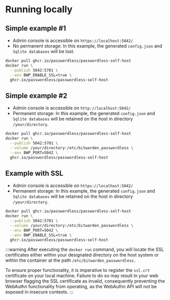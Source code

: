 # Running locally

## Simple example #1

- Admin console is accessible on `https://localhost:5042/`
- No permanent storage: In this example, the generated `config.json` and `Sqlite databases` will be lost.

```bash
docker pull ghcr.io/passwordless/passwordless-self-host
docker run \
  --publish 5042:5701 \
  --env BWP_ENABLE_SSL=true \
  ghcr.io/passwordless/passwordless-self-host
```

## Simple example #2

- Admin console is accessible on `http://localhost:5042/`
- Permanent storage: In this example, the generated `config.json` and `Sqlite databases` will be retained on the host in directory `/your/directory`.

```bash
docker pull ghcr.io/passwordless/passwordless-self-host
docker run \
  --publish 5042:5701 \
  --volume /your/directory:/etc/bitwarden_passwordless \
  --env BWP_PORT=5042 \
  ghcr.io/passwordless/passwordless-self-host
```

## Example with SSL

- Admin console is accessible on `https://localhost:5042/`
- Permanent storage: In this example, the generated `config.json` and `Sqlite databases` will be retained on the host in directory `/your/directory`.

```bash
docker pull ghcr.io/passwordless/passwordless-self-host
docker run \
  --publish 5042:5701 \
  --volume /your/directory:/etc/bitwarden_passwordless \
  --env BWP_PORT=5042 \
  --env BWP_ENABLE_SSL=true \
  ghcr.io/passwordless/passwordless-self-host
```

:::warning
After executing the `docker run` command, you will locate the SSL certificates either within your designated directory on the host system or within the container at the path `/etc/bitwarden_passwordless.`

To ensure proper functionality, it is imperative to register the `ssl.crt` certificate on your local machine. Failure to do so may result in your web browser flagging the SSL certificate as invalid, consequently preventing the WebAuthn functionality from operating, as the WebAuthn API will not be exposed in insecure contexts.
:::
